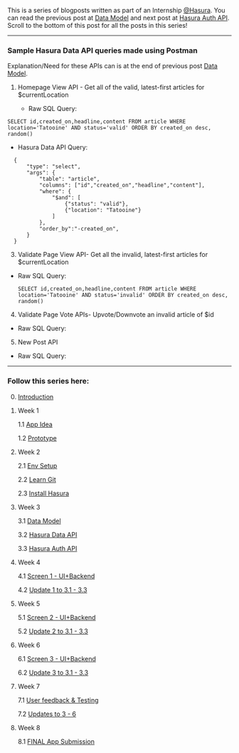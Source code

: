 

This is a series of blogposts written as part of an Internship [@Hasura](https://hasura.io). You can read the previous post at [Data Model](/posts/11) and next post at [Hasura Auth API](/posts/13). Scroll to the bottom of this post for all the posts in this series!



------

### Sample Hasura Data API queries made using Postman


Explanation/Need for these APIs can is at the end of previous post [Data Model](/posts/11).



1. Homepage View API - Get all of the valid, latest-first articles for $currentLocation


   - Raw SQL Query:

  `SELECT id,created_on,headline,content FROM article WHERE location='Tatooine' AND status='valid' ORDER BY created_on desc, random()`

   - Hasura Data API Query:
```
  {
      "type": "select",
      "args": {
          "table": "article",
          "columns": ["id","created_on","headline","content"],
          "where": {
              "$and": [
                  {"status": "valid"},
                  {"location": "Tatooine"}
              ]
          },
          "order_by":"-created_on",
      }
  }
```

3. Validate Page View API- Get all the invalid, latest-first articles for $currentLocation

- Raw SQL Query:

  `SELECT id,created_on,headline,content FROM article WHERE location='Tatooine' AND status='invalid' ORDER BY created_on desc, random()`

4. Validate Page Vote APIs- Upvote/Downvote an invalid article of $id

- Raw SQL Query:

5. New Post API

- Raw SQL Query:




------

### Follow this series here:

0. [Introduction](/posts/5)


1. Week 1

   1.1 [App Idea](/posts/6)

   1.2 [Prototype](/posts/7)

2. Week 2

   2.1 [Env Setup](/posts/8)

   2.2 [Learn Git](/posts/9)

   2.3 [Install Hasura](/posts/10)

3. Week 3

   3.1 [Data Model](/posts/11)

   3.2 [Hasura Data API](/posts/12)

   3.3 [Hasura Auth API](/posts/13)

4. Week 4

   4.1 [Screen 1 - UI+Backend](/posts/14)

   4.2 [Update 1 to 3.1 - 3.3](/posts/15)

5. Week 5

   5.1 [Screen 2 - UI+Backend](/posts/16)

   5.2 [Update 2 to 3.1 - 3.3](/posts/17)

6. Week 6

   6.1 [Screen 3 - UI+Backend](/posts/18)

   6.2 [Update 3 to 3.1 - 3.3](/posts/19)

7. Week 7

   7.1 [User feedback & Testing](/posts/20)

   7.2 [Updates to 3 - 6](/posts/21)

8. Week 8

   8.1 [FINAL App Submission](/posts/21)
  ```

  ```